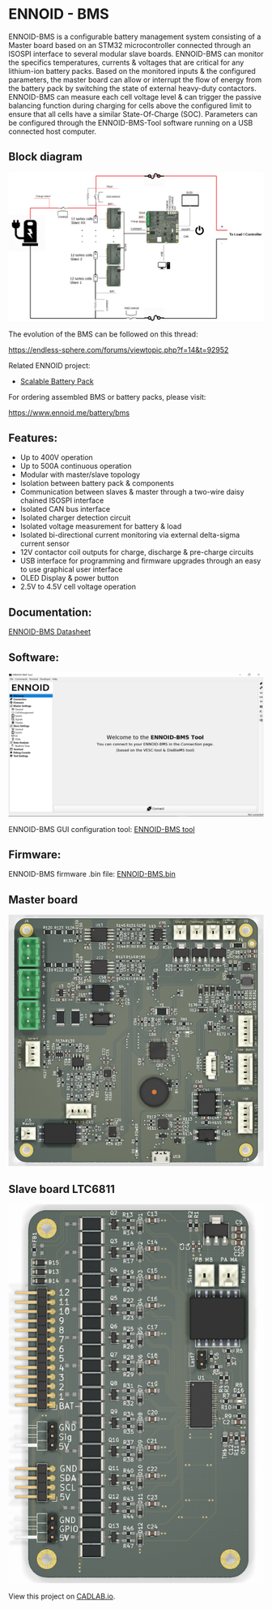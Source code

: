 # ENNOID - BMS

ENNOID-BMS is a configurable battery management system consisting of a Master board based on an STM32 microcontroller connected through an ISOSPI interface to several modular slave boards. ENNOID-BMS can monitor the specifics temperatures, currents & voltages that are critical for any lithium-ion battery packs. Based on the monitored inputs & the configured parameters, the master board can allow or interrupt the flow of energy from the battery pack by switching the state of external heavy-duty contactors. ENNOID-BMS can measure each cell voltage level & can trigger the passive balancing function during charging for cells above the configured limit to ensure that all cells have a similar State-Of-Charge (SOC). Parameters can be configured through the ENNOID-BMS-Tool software running on a USB connected host computer.

## Block diagram

![alt text](Master/PIC/Wiring.png)

The evolution of the BMS can be followed on this thread:

https://endless-sphere.com/forums/viewtopic.php?f=14&t=92952

Related ENNOID project:
  - [Scalable Battery Pack](https://github.com/EnnoidMe/ENNOID-PACK)

For ordering assembled BMS or battery packs, please visit:

https://www.ennoid.me/battery/bms

## Features:

- Up to 400V operation
- Up to 500A continuous operation
- Modular with master/slave topology
- Isolation between battery pack & components
- Communication between slaves & master through a two-wire daisy chained ISOSPI interface
- Isolated CAN bus interface
- Isolated charger detection circuit
- Isolated voltage measurement for battery & load 
- Isolated bi-directional current monitoring via external delta-sigma current sensor
- 12V contactor coil outputs for charge, discharge & pre-charge circuits
- USB interface for programming and firmware upgrades through an easy to use graphical user interface
- OLED Display & power button
- 2.5V to 4.5V cell voltage operation

## Documentation:

[ENNOID-BMS Datasheet](https://www.dropbox.com/s/f0ceev75hfsckzv/Datasheet.docx?dl=0)

## Software:

![alt text](Master/PIC/Tool.png)

ENNOID-BMS GUI configuration tool:
[ENNOID-BMS tool](https://github.com/EnnoidMe/ENNOID-BMS-Tool/releases/download/Windows_V0.30/Windows-V0.30.zip)

## Firmware:

ENNOID-BMS firmware .bin file:
[ENNOID-BMS.bin](https://github.com/EnnoidMe/ENNOID-BMS-Firmware/blob/master/MDK-ARM/DieBieMS/ENNOID-BMS.bin)

## Master board

![alt text](Master/PIC/MasterPCB.png)


## Slave board LTC6811

![alt text](Slaves/LTC6811/PIC/LTC6811.png)


View this project on [CADLAB.io](https://cadlab.io/project/1987). 



